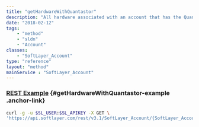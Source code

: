 ```yaml
---
title: "getHardwareWithQuantastor"
description: "All hardware associated with an account that has the QuantaStor storage system installed."
date: "2018-02-12"
tags:
    - "method"
    - "sldn"
    - "Account"
classes:
    - "SoftLayer_Account"
type: "reference"
layout: "method"
mainService : "SoftLayer_Account"
---
```


### [REST Example](#getHardwareWithQuantastor-example) <a href="/article/rest/"><i class="fas fa-question"></i></a> {#getHardwareWithQuantastor-example .anchor-link} 
```bash
curl -g -u $SL_USER:$SL_APIKEY -X GET \
'https://api.softlayer.com/rest/v3.1/SoftLayer_Account/{SoftLayer_AccountID}/getHardwareWithQuantastor'
```
